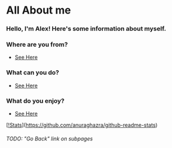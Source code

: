 # All About me

### Hello, I'm Alex! Here's some information about myself.

### Where are you from?
* [See Here](https://github.com/broken-admin/broken-admin/blob/master/where.md)

### What can you do? 
* [See Here](https://github.com/broken-admin/broken-admin/blob/master/skills.md)

### What do you enjoy?
* [See Here](https://github.com/broken-admin/broken-admin/blob/master/hobbies.md)

[[!Stats](https://github-readme-stats.vercel.app/api?username=broken-admin&show_icons=true&theme=dark&count_private=false)](https://github.com/anuraghazra/github-readme-stats)

###### TODO: "Go Back" link on subpages
